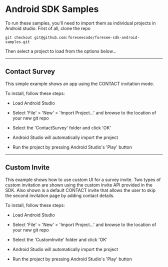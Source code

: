 # Android SDK Samples

To run these samples, you'll need to import them as individual projects in Android studio. First of all, clone the repo

```
git checkout git@github.com:foreseecode/foresee-sdk-android-samples.git
```

Then select a project to load from the options below...

---

## Contact Survey

This simple example shows an app using the CONTACT invitation mode. 

To install, follow these steps:

* Load Android Studio

* Select 'File' > 'New' > 'Import Project...' and browse to the location of your new git repo

* Select the 'ContactSurvey' folder and click 'OK'

* Android Studio will automatically import the project

* Run the project by pressing Android Studio's 'Play' button

---

## Custom Invite

This example shows how to use custom UI for a survey invite. Two types of custom invitation are shown using the custom invite API provided in the SDK. Also shown is a default CONTACT invite that allows the user to skip the second invitation page by adding contact details.

To install, follow these steps:

* Load Android Studio

* Select 'File' > 'New' > 'Import Project...' and browse to the location of your new git repo

* Select the 'CustomInvite' folder and click 'OK'

* Android Studio will automatically import the project

* Run the project by pressing Android Studio's 'Play' button